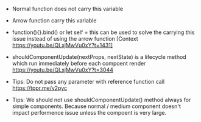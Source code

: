- Normal function does not carry this variable
- Arrow function carry this variable
- function(){}.bind() or let self = this can be used to solve the carrying this issue instead of using the arrow function
  [Context https://youtu.be/QLxjMwVu0xY?t=1431]

- shouldComponentUpdate(nextProps, nextState) is a lifecycle method which run immediately before each compoent render https://youtu.be/QLxjMwVu0xY?t=3044
- Tips: Do not pass any parameter with reference function call https://tppr.me/v2pyc
- Tips: We should not use shouldComponentUpdate() method always for simple components. Because normal / medium component doesn't impact performence issue unless the compoent is very large.
